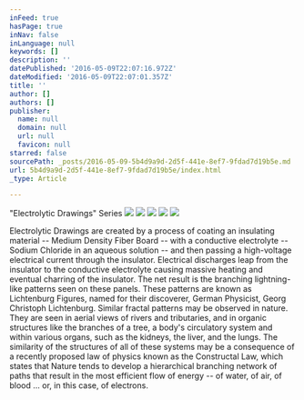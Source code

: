 ```yaml
---
inFeed: true
hasPage: true
inNav: false
inLanguage: null
keywords: []
description: ''
datePublished: '2016-05-09T22:07:16.972Z'
dateModified: '2016-05-09T22:07:01.357Z'
title: ''
author: []
authors: []
publisher:
  name: null
  domain: null
  url: null
  favicon: null
starred: false
sourcePath: _posts/2016-05-09-5b4d9a9d-2d5f-441e-8ef7-9fdad7d19b5e.md
url: 5b4d9a9d-2d5f-441e-8ef7-9fdad7d19b5e/index.html
_type: Article

---
```

"Electrolytic Drawings" Series
![](https://the-grid-user-content.s3-us-west-2.amazonaws.com/f6d54572-c4e8-4098-ab30-20be304c6404.jpg)
![](https://the-grid-user-content.s3-us-west-2.amazonaws.com/5ab25b4d-0967-4a7b-a460-af089c1db95f.jpg)
![](https://the-grid-user-content.s3-us-west-2.amazonaws.com/e23efb84-6aa8-46d2-abda-80dc66424324.jpg)
![](https://the-grid-user-content.s3-us-west-2.amazonaws.com/d8b61750-2113-464f-9e9e-af8a733625f7.jpg)
![](https://the-grid-user-content.s3-us-west-2.amazonaws.com/3e675b32-1038-46fe-a93e-b41374060ff7.jpg)

Electrolytic Drawings are created by a process of coating an insulating material -- Medium Density Fiber Board -- with a conductive electrolyte -- Sodium Chloride in an aqueous solution -- and then passing a high-voltage electrical current through the insulator. Electrical discharges leap from the insulator to the conductive electrolyte causing massive heating and eventual charring of the insulator. The net result is the branching lightning-like patterns seen on these panels. These patterns are known as Lichtenburg Figures, named for their discoverer, German Physicist, Georg Christoph Lichtenburg. Similar fractal patterns may be observed in nature. They are seen in aerial views of rivers and tributaries, and in organic structures like the branches of a tree, a body's circulatory system and within various organs, such as the kidneys, the liver, and the lungs. The similarity of the structures of all of these systems may be a consequence of a recently proposed law of physics known as the Constructal Law, which states that Nature tends to develop a hierarchical branching network of paths that result in the most efficient flow of energy -- of water, of air, of blood ... or, in this case, of electrons.